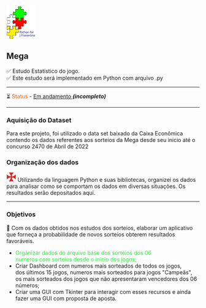 
![AssinaturaPython-2022](https://github.com/joaoflorentino/Novo_Mega2022/blob/main/figs/AssinaturaPython-2022-Small.png)

## Mega
✅ Estudo Estatístico do jogo.<br> 
✅ Este estudo será implementado em Python com arquivo .py

***
⏳ <font color = #ed5d09>Status  </font>- <u> Em andamento </u> <i> <b> (incompleto) </i> </b>

***

### Aquisição do Dataset
Para este projeto, foi utilizado o data set  baixado da Caixa Econômica contendo os dados referentes aos sorteios da Mega desde seu inicio até o concurso 2470 de Abril de 2022
### Organização dos dados
![CruzTemplo](https://github.com/joaoflorentino/Novo_Mega2022/blob/main/figs/CruzTemplariaSmall03.png)
Utilizando da linguagem Python e suas bibliotecas, organizei os dados para analisar como se comportam os dados em diversas situações. 
Os resultados serão depositados aqui.
***
### Objetivos
🧩 Com os dados obtidos nos estudos dos sorteios, elaborar um aplicativo que forneça a probabilidade de novos sorteios obterem resultados favoráveis.

-  <font color = #2ce83c> Organizar dados do arquivo  base dos sorteios dos 06 <br>
numeros com sorteios desde o inicio dos jogos; </font> 
- Criar Dashboard com numeros mais sorteados de todos os jogos, <br> dos últimos 15 jogos, numeros mais sorteados para jogos "Campeãs", <br>
os mais sorteados dos jogos que não apresentaram vencedores dos 06 <br>
números;
- Criar uma GUI com Tkinter para interagir com esses recursos e ainda <br> fazer uma GUI com proposta de aposta. 

